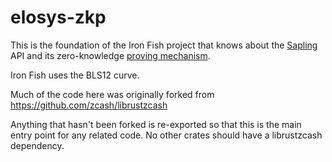 # elosys-zkp

This is the foundation of the Iron Fish project that knows about the
[Sapling](https://github.com/zcash/librustzcash/tree/master/zcash_primitives/src/sapling)
API and its zero-knowledge [proving mechanism](https://github.com/zcash/librustzcash/tree/master/zcash_proofs/src/sapling).

Iron Fish uses the BLS12 curve.

Much of the code here was originally forked from https://github.com/zcash/librustzcash

Anything that hasn't been forked is re-exported so that this is the main entry point for any related code. No other crates should have a librustzcash dependency.
